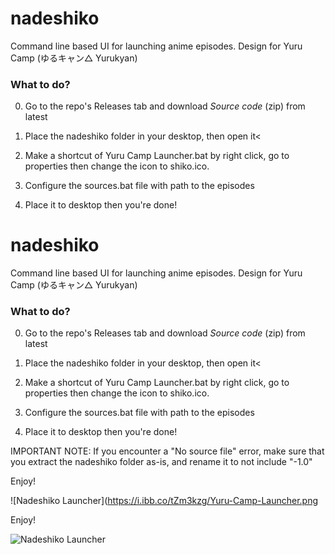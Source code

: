 # nadeshiko
 Command line based UI for launching anime episodes. Design for Yuru Camp (ゆるキャン△ Yurukyan)


<h3> What to do? </h3>

0. Go to the repo's Releases tab and download *Source code* (zip) from latest

1. Place the nadeshiko folder in your desktop, then open it<

2. Make a shortcut of Yuru Camp Launcher.bat by right click, go to properties then change the icon to shiko.ico.

3. Configure the sources.bat file with path to the episodes

4. Place it to desktop then you're done!

# nadeshiko
 Command line based UI for launching anime episodes. Design for Yuru Camp (ゆるキャン△ Yurukyan)


<h3> What to do? </h3>

0. Go to the repo's Releases tab and download *Source code* (zip) from latest

1. Place the nadeshiko folder in your desktop, then open it<

2. Make a shortcut of Yuru Camp Launcher.bat by right click, go to properties then change the icon to shiko.ico.

3. Configure the sources.bat file with path to the episodes

4. Place it to desktop then you're done!

IMPORTANT NOTE: If you encounter a "No source file" error, make sure that you extract the nadeshiko folder as-is, and rename it to not include "-1.0"

Enjoy!

![Nadeshiko Launcher](https://i.ibb.co/tZm3kzg/Yuru-Camp-Launcher.png

Enjoy!

![Nadeshiko Launcher](https://i.ibb.co/tZm3kzg/Yuru-Camp-Launcher.png)